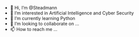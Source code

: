- 👋 Hi, I’m @Steadmann
- 👀 I’m interested in Artificial Intelligence and Cyber Security
- 🌱 I’m currently learning Python
- 💞️ I’m looking to collaborate on ...
- 📫 How to reach me ...

<!---
Steadmann/Steadmann is a ✨ special ✨ repository because its `README.md` (this file) appears on your GitHub profile.
You can click the Preview link to take a look at your changes.
--->
